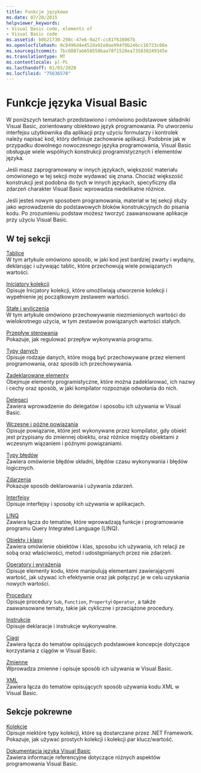 ```yaml
---
title: Funkcje językowe
ms.date: 07/20/2015
helpviewer_keywords:
- Visual Basic code, elements of
- Visual Basic code
ms.assetid: b0b21730-298c-47e6-9a2f-cc81f628067b
ms.openlocfilehash: 0c8496d4e452da92e0ae994f0b246cc16723c06e
ms.sourcegitcommit: 7bc6887ab658550baa78f1520ea735838249345e
ms.translationtype: MT
ms.contentlocale: pl-PL
ms.lasthandoff: 01/03/2020
ms.locfileid: "75636578"
---
```

# <a name="visual-basic-language-features"></a>Funkcje języka Visual Basic
W poniższych tematach przedstawiono i omówiono podstawowe składniki Visual Basic, zorientowany obiektowo język programowania. Po utworzeniu interfejsu użytkownika dla aplikacji przy użyciu formularzy i kontrolek należy napisać kod, który definiuje zachowanie aplikacji. Podobnie jak w przypadku dowolnego nowoczesnego języka programowania, Visual Basic obsługuje wiele wspólnych konstrukcji programistycznych i elementów języka.  
  
 Jeśli masz zaprogramowany w innych językach, większość materiału omówionego w tej sekcji może wydawać się znana. Chociaż większość konstrukcji jest podobna do tych w innych językach, specyficzny dla zdarzeń charakter Visual Basic wprowadza niedelikatne różnice.  
  
 Jeśli jesteś nowym sposobem programowania, materiał w tej sekcji służy jako wprowadzenie do podstawowych bloków konstrukcyjnych do pisania kodu. Po zrozumieniu podstaw możesz tworzyć zaawansowane aplikacje przy użyciu Visual Basic.  
  
## <a name="in-this-section"></a>W tej sekcji  
 [Tablice](../../../visual-basic/programming-guide/language-features/arrays/index.md)  
 W tym artykule omówiono sposób, w jaki kod jest bardziej zwarty i wydajny, deklarując i używając tablic, które przechowują wiele powiązanych wartości.  
  
 [Inicjatory kolekcji](../../../visual-basic/programming-guide/language-features/collection-initializers/index.md)  
 Opisuje Inicjatory kolekcji, które umożliwiają utworzenie kolekcji i wypełnienie jej początkowym zestawem wartości.  
  
 [Stałe i wyliczenia](../../../visual-basic/programming-guide/language-features/constants-enums/index.md)  
 W tym artykule omówiono przechowywanie niezmienionych wartości do wielokrotnego użycia, w tym zestawów powiązanych wartości stałych.  
  
 [Przepływ sterowania](../../../visual-basic/programming-guide/language-features/control-flow/index.md)  
 Pokazuje, jak regulować przepływ wykonywania programu.  
  
 [Typy danych](../../../visual-basic/programming-guide/language-features/data-types/index.md)  
 Opisuje rodzaje danych, które mogą być przechowywane przez element programowania, oraz sposób ich przechowywania.  
  
 [Zadeklarowane elementy](../../../visual-basic/programming-guide/language-features/declared-elements/index.md)  
 Obejmuje elementy programistyczne, które można zadeklarować, ich nazwy i cechy oraz sposób, w jaki kompilator rozpoznaje odwołania do nich.  
  
 [Delegaci](../../../visual-basic/programming-guide/language-features/delegates/index.md)  
 Zawiera wprowadzenie do delegatów i sposobu ich używania w Visual Basic.  
  
 [Wczesne i późne powiązania](../../../visual-basic/programming-guide/language-features/early-late-binding/index.md)  
 Opisuje powiązanie, które jest wykonywane przez kompilator, gdy obiekt jest przypisany do zmiennej obiektu, oraz różnice między obiektami z wczesnym wiązaniem i późnymi powiązaniami.  
  
 [Typy błędów](../../../visual-basic/programming-guide/language-features/error-types.md)  
 Zawiera omówienie błędów składni, błędów czasu wykonywania i błędów logicznych.  
  
 [Zdarzenia](../../../visual-basic/programming-guide/language-features/events/index.md)  
 Pokazuje sposób deklarowania i używania zdarzeń.  
  
 [Interfejsy](../../../visual-basic/programming-guide/language-features/interfaces/index.md)  
 Opisuje interfejsy i sposoby ich używania w aplikacjach.  
  
 [LINQ](../../../visual-basic/programming-guide/language-features/linq/index.md)  
 Zawiera łącza do tematów, które wprowadzają funkcje i programowanie programu Query Integrated Language (LINQ).  
  
 [Obiekty i klasy](../../../visual-basic/programming-guide/language-features/objects-and-classes/index.md)  
 Zawiera omówienie obiektów i klas, sposobu ich używania, ich relacji ze sobą oraz właściwości, metod i udostępnianych przez nie zdarzeń.  
  
 [Operatory i wyrażenia](../../../visual-basic/programming-guide/language-features/operators-and-expressions/index.md)  
 Opisuje elementy kodu, które manipulują elementami zawierającymi wartość, jak używać ich efektywnie oraz jak połączyć je w celu uzyskania nowych wartości.  
  
 [Procedury](../../../visual-basic/programming-guide/language-features/procedures/index.md)  
 Opisuje procedury `Sub`, `Function`, `Property`i `Operator`, a także zaawansowane tematy, takie jak cykliczne i przeciążone procedury.  
  
 [Instrukcje](../../../visual-basic/programming-guide/language-features/statements.md)  
 Opisuje deklaracje i instrukcje wykonywalne.  
  
 [Ciągi](../../../visual-basic/programming-guide/language-features/strings/index.md)  
 Zawiera łącza do tematów opisujących podstawowe koncepcje dotyczące korzystania z ciągów w Visual Basic.  
  
 [Zmienne](../../../visual-basic/programming-guide/language-features/variables/index.md)  
 Wprowadza zmienne i opisuje sposób ich używania w Visual Basic.  
  
 [XML](../../../visual-basic/programming-guide/language-features/xml/index.md)  
 Zawiera łącza do tematów opisujących sposób używania kodu XML w Visual Basic.  
  
## <a name="related-sections"></a>Sekcje pokrewne

 [Kolekcje](../../../visual-basic/programming-guide/concepts/collections.md)  
 Opisuje niektóre typy kolekcji, które są dostarczane przez .NET Framework. Pokazuje, jak używać prostych kolekcji i kolekcji par klucz/wartość.  
  
 [Dokumentacja języka Visual Basic](../../../visual-basic/language-reference/index.md)  
 Zawiera informacje referencyjne dotyczące różnych aspektów programowania Visual Basic.

